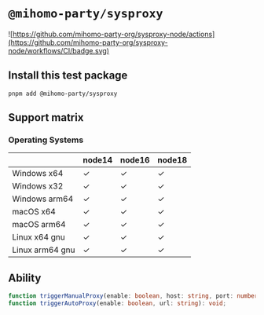 # `@mihomo-party/sysproxy`

![https://github.com/mihomo-party-org/sysproxy-node/actions](https://github.com/mihomo-party-org/sysproxy-node/workflows/CI/badge.svg)

## Install this test package

```
pnpm add @mihomo-party/sysproxy
```

## Support matrix

### Operating Systems

|                 | node14 | node16 | node18 |
| --------------- | ------ | ------ | ------ |
| Windows x64     | ✓      | ✓      | ✓      |
| Windows x32     | ✓      | ✓      | ✓      |
| Windows arm64   | ✓      | ✓      | ✓      |
| macOS x64       | ✓      | ✓      | ✓      |
| macOS arm64     | ✓      | ✓      | ✓      |
| Linux x64 gnu   | ✓      | ✓      | ✓      |
| Linux arm64 gnu | ✓      | ✓      | ✓      |

## Ability

```TypeScript
function triggerManualProxy(enable: boolean, host: string, port: number, bypass: string): void;
function triggerAutoProxy(enable: boolean, url: string): void;
```
